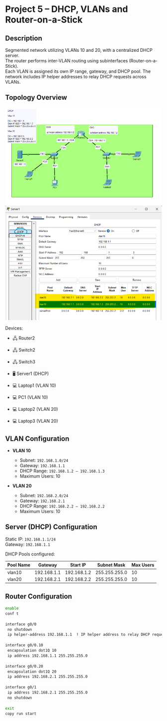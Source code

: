 # Project 5 – DHCP, VLANs and Router-on-a-Stick

## Description

Segmented network utilizing VLANs 10 and 20, with a centralized DHCP server.  
The router performs inter-VLAN routing using subinterfaces (Router-on-a-Stick).  
Each VLAN is assigned its own IP range, gateway, and DHCP pool. The network includes IP helper addresses to relay DHCP requests across VLANs.

## Topology Overview

![Network Topology](Topology1.png)
![Network Topology](Topology2.png)

Devices:
- 🖧 Router2
- 🖧 Switch2
- 🖧 Switch3
- 🖥️ Server1 (DHCP)
- 💻 Laptop1 (VLAN 10)
- 💻 PC1 (VLAN 10)

- 💻 Laptop2 (VLAN 20)
- 💻 Laptop3 (VLAN 20)

## VLAN Configuration

- **VLAN 10**
  - Subnet: `192.168.1.0/24`
  - Gateway: `192.168.1.1`
  - DHCP Range: `192.168.1.2 – 192.168.1.3`
  - Maximum Users: 10

- **VLAN 20**
  - Subnet: `192.168.2.0/24`
  - Gateway: `192.168.2.1`
  - DHCP Range: `192.168.2.2 – 192.168.2.2`
  - Maximum Users: 10

## Server (DHCP) Configuration

Static IP: `192.168.1.1/24`  
Gateway: `192.168.1.1`

DHCP Pools configured:

| Pool Name | Gateway       | Start IP       | Subnet Mask     | Max Users |
|-----------|---------------|----------------|------------------|-----------|
| vlan10    | 192.168.1.1   | 192.168.1.2    | 255.255.255.0    | 10        |
| vlan20    | 192.168.2.1   | 192.168.2.2    | 255.255.255.0    | 10        |

## Router Configuration

```bash
enable
conf t

interface g0/0
 no shutdown
 ip helper-address 192.168.1.1  ! IP helper address to relay DHCP requests to Server1

interface g0/0.10
 encapsulation dot1Q 10
 ip address 192.168.1.1 255.255.255.0

interface g0/0.20
 encapsulation dot1Q 20
 ip address 192.168.2.1 255.255.255.0

interface g0/1
 ip address 192.168.2.1 255.255.255.0
 no shutdown

exit
copy run start
